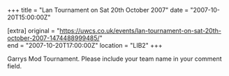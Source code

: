 +++
title = "Lan Tournament on Sat 20th October 2007"
date = "2007-10-20T15:00:00Z"

[extra]
original = "https://uwcs.co.uk/events/lan-tournament-on-sat-20th-october-2007-1474488999485/"    
end = "2007-10-20T17:00:00Z"
location = "LIB2"
+++

Garrys Mod Tournament. Please include your team name in your comment field.

